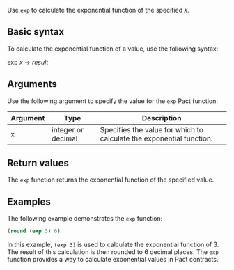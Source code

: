 Use `exp` to calculate the exponential function of the specified *`X`*.

## Basic syntax

To calculate the exponential function of a value, use the following syntax:

exp *x* -> *result*

## Arguments

Use the following argument to specify the value for the `exp` Pact function:

| Argument | Type             | Description                                 |
|----------|------------------|---------------------------------------------|
| x        | integer or decimal| Specifies the value for which to calculate the exponential function. |

## Return values

The `exp` function returns the exponential function of the specified value.

## Examples

The following example demonstrates the `exp` function:

```lisp
(round (exp 3) 6)
```

In this example, `(exp 3)` is used to calculate the exponential function of 3. The result of this calculation is then rounded to 6 decimal places. The `exp` function provides a way to calculate exponential values in Pact contracts.
